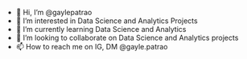 - 👋 Hi, I’m @gaylepatrao
- 👀 I’m interested in Data Science and Analytics Projects
- 🌱 I’m currently learning Data Science and Analytics
- 💞️ I’m looking to collaborate on Data Science and Analytics projects
- 📫 How to reach me on IG, DM @gayle.patrao

<!---
gaylepatrao/gaylepatrao is a ✨ special ✨ repository because its `README.md` (this file) appears on your GitHub profile.
You can click the Preview link to take a look at your changes.
--->
